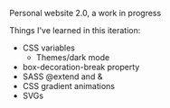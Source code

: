 Personal website 2.0, a work in progress

Things I've learned in this iteration:
- CSS variables
  - Themes/dark mode
- box-decoration-break property
- SASS @extend and &
- CSS gradient animations
- SVGs
